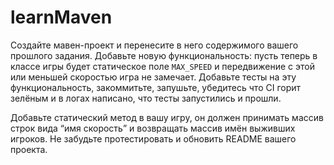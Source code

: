 # learnMaven
Создайте мавен-проект и перенесите в него содержимого вашего прошлого задания. 
Добавьте новую функциональность: пусть теперь в классе игры будет статическое поле `MAX_SPEED` и передвижение с этой или меньшей скоростью игра не замечает.
Добавьте тесты на эту функциональность, закоммитьте, запушьте, убедитесь что CI горит зелёным и в логах написано, что тесты запустились и прошли.

Добавьте статический метод в вашу игру, он должен принимать массив строк вида “имя скорость” и возвращать массив имён выживших игроков. Не забудьте протестировать и обновить README вашего проекта.
